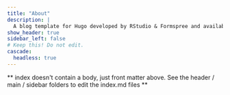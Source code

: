 ```yaml
---
title: "About"
description: |
  A blog template for Hugo developed by RStudio & Formspree and available for free..
show_header: true
sidebar_left: false
# Keep this! Do not edit.
cascade:
  headless: true
---
```


** index doesn't contain a body, just front matter above.
See the header / main / sidebar folders to edit the index.md files **
